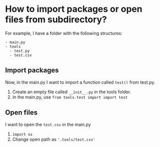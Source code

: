 # How to import packages or open files from subdirectory?
For example, I have a folder with the following structures:
```
- main.py
- tools
  - test.py
  - test.csv
```

## Import packages
Now, in the main.py I want to import a function called `test()` from test.py.
1. Create an empty file called `__init__.py` in the tools folder.
2. In the main.py, use `from tools.test import import test`

## Open files
I want to open the `test.csv` in the main.py
1. `import os`
2. Change open path as ``'.tools/test.csv'``
